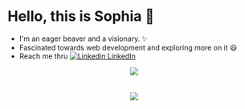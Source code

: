 # Hello, this is Sophia 🙂

<!--
**SOPHIA-MARY-R/SOPHIA-MARY-R** is a ✨ _special_ ✨ repository because its `README.md` (this file) appears on your GitHub profile.

-->
* I'm an eager beaver and a visionary. ✨
* Fascinated towards web development and exploring more on it 😃
* Reach me thru [![Linkedin](https://i.stack.imgur.com/gVE0j.png) LinkedIn](https://www.linkedin.com/in/sophia-mary-r-689a971ba/)


<div align="center"><img src="https://github-readme-stats.vercel.app/api?username=SOPHIA-MARY-R&show_icons=true&theme=dark" align="center" /></div>
<br />

<br>
<div align="center"><img src="https://github-readme-stats.vercel.app/api/top-langs/?username=SOPHIA-MARY-R&layout=compact&theme=dark" align="center" /></div>
<br />



